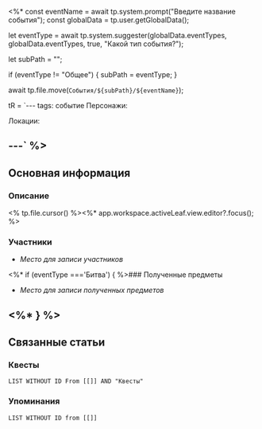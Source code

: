 <%*
const eventName = await tp.system.prompt("Введите название события");
const globalData = tp.user.getGlobalData();

let eventType = await tp.system.suggester(globalData.eventTypes, globalData.eventTypes, true, "Какой тип события?");

let subPath = "";

if (eventType != "Общее") {
	subPath = eventType;
}

await tp.file.move(`События/${subPath}/${eventName}`);

tR = `---
tags: событие
Персонажи:
  
Локации:
  
---`
%>
---
## Основная информация
### Описание

<% tp.file.cursor() %><%* app.workspace.activeLeaf.view.editor?.focus(); %>

### Участники

+ *Место для записи участников*

<%* if (eventType ==='Битва') { %>### Полученные предметы

- *Место для записи полученных предметов*

<%* } %>
---
## Связанные статьи

### Квесты
```dataview
LIST WITHOUT ID From [[]] AND "Квесты"
```
### Упоминания
```dataview
LIST WITHOUT ID from [[]]
```